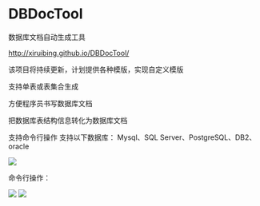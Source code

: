 DBDocTool
=========

数据库文档自动生成工具

http://xiruibing.github.io/DBDocTool/

该项目将持续更新，计划提供各种模版，实现自定义模版

支持单表或表集合生成

方便程序员书写数据库文档

把数据库表结构信息转化为数据库文档

支持命令行操作
支持以下数据库：
Mysql、SQL Server、PostgreSQL、DB2、oracle

<img src="snapshot/1.jpg">

命令行操作：

<img src="snapshot/2.jpg">

<img src="snapshot/3.jpg">
